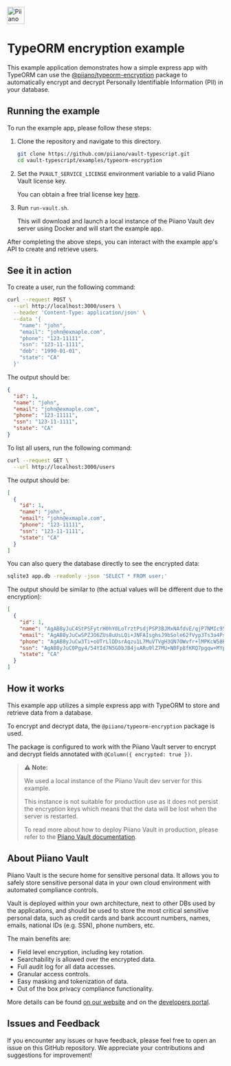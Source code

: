 <p>
  <a href="https://piiano.com/pii-data-privacy-vault/">
    <picture>
      <source media="(prefers-color-scheme: dark)" srcset="https://docs.piiano.com/img/logo-developers-dark.svg">
      <source media="(prefers-color-scheme: light)" srcset="https://docs.piiano.com/img/logo-developers.svg">
      <img alt="Piiano Vault" src="https://docs.piiano.com/img/logo-developers.svg" height="40" />
    </picture>
  </a>
</p>

# TypeORM encryption example

This example application demonstrates how a simple express app with TypeORM can use the [@piiano/typeorm-encryption](https://www.npmjs.com/package/@piiano/typeorm-encryption)   package to automatically encrypt and decrypt Personally Identifiable Information (PII) in your database.

## Running the example

To run the example app, please follow these steps:

1. Clone the repository and navigate to this directory.
   ```bash
   git clone https://github.com/piiano/vault-typescript.git
   cd vault-typescript/examples/typeorm-encryption
   ```
2. Set the `PVAULT_SERVICE_LICENSE` environment variable to a valid Piiano Vault license key.
   
   You can obtain a free trial license key [here](https://piiano.com/docs/getting-started/).
3. Run `run-vault.sh`.

   This will download and launch a local instance of the Piiano Vault dev server using Docker and will start the example app.

After completing the above steps, you can interact with the example app's API to create and retrieve users.

## See it in action

To create a user, run the following command:

```bash
curl --request POST \
  --url http://localhost:3000/users \
  --header 'Content-Type: application/json' \
  --data '{
    "name": "john",
    "email": "john@exmaple.com",
    "phone": "123-11111",
    "ssn": "123-11-1111",
    "dob": "1990-01-01",
    "state": "CA" 
  }'
```

The output should be:

```json
{
  "id": 1,
  "name": "john",
  "email": "john@exmaple.com",
  "phone": "123-11111",
  "ssn": "123-11-1111",
  "state": "CA"
}
```

To list all users, run the following command:

```bash
curl --request GET \
  --url http://localhost:3000/users
```

The output should be:

```json
[
  {
    "id": 1,
    "name": "john",
    "email": "john@exmaple.com",
    "phone": "123-11111",
    "ssn": "123-11-1111",
    "state": "CA"
  }
]
```

You can also query the database directly to see the encrypted data:

```bash
sqlite3 app.db -readonly -json 'SELECT * FROM user;'
```

The output should be similar to (the actual values will be different due to the encryption):

```json
[
  {
    "id": 1,
    "name": "AgAB8yJuC4StPSFytrH0hY0LoTrztPsdjPSP3BJMxNAfdvE/qjP7NMIc95UQet6aYfPimahHGdoSc3VuKcsUapHbpF/NOFNX44t+sJS+wZ09AjtpFpI02tR2PQ==",
    "email": "AgAB8yJuCwSPZJO6ZUs8uUsLQi+JNFAIsghsJ9bSole62fVyp3Ts3a4PsJfrrYU/nzYK/KerGOH+YiCzYyuPWK6P7Sw0GcdlsSuv1wQ3CHateGTwu7rJgl4dJt9BdkgZPhwXhJFvvAxE",
    "phone": "AgAB8yJuCw3Ti+oUTrLlDDsrAqzu1L7MuVTVgH3QN7OWvfr+lMPKcW58R3YHacDAUb/NBAXDn2A7v9uV41iQFEgdrQII5JOHzBEFVYLyxFTRwH9F3C8bjOjq448g75HgvpndxwIrmIQHT3jXHShx/Q==",
    "ssn": "AgAB8yJuC0Pgy4/54YId7N5G0bJB4juARu9lZ7MU+N0Fp8fKRQ7pgqw+MYpdZYTX1azXA1OXjyXalDvapTVxOSqNvBj0h7/0hMNrCh0fZAQQf62OvwXbgu9DuOLty744",
    "state": "CA"
  }
]
```

## How it works

This example app utilizes a simple express app with TypeORM to store and retrieve data from a database.

To encrypt and decrypt data, the `@piiano/typeorm-encryption` package is used.

The package is configured to work with the Piiano Vault server to encrypt and decrypt fields annotated with `@Column({ encrypted: true })`.

> **⚠️ Note:**
> 
> We used a local instance of the Piiano Vault dev server for this example.
> 
> This instance is not suitable for production use as it does not persist the encryption keys which means that the data will be lost when the server is restarted.
> 
> To read more about how to deploy Piiano Vault in production, please refer to the [Piiano Vault documentation](https://piiano.com/docs/).

## About Piiano Vault

Piiano Vault is the secure home for sensitive personal data. It allows you to safely store sensitive personal data in your own cloud environment with automated compliance controls.

Vault is deployed within your own architecture, next to other DBs used by the applications, and should be used to store the most critical sensitive personal data, such as credit cards and bank account numbers, names, emails, national IDs (e.g. SSN), phone numbers, etc.

The main benefits are:

- Field level encryption, including key rotation.
- Searchability is allowed over the encrypted data.
- Full audit log for all data accesses.
- Granular access controls.
- Easy masking and tokenization of data.
- Out of the box privacy compliance functionality.

More details can be found [on our website](https://piiano.com/pii-data-privacy-vault/) and on the [developers portal](https://piiano.com/docs/).

## Issues and Feedback

If you encounter any issues or have feedback, please feel free to open an issue on this GitHub repository. We appreciate your contributions and suggestions for improvement!
